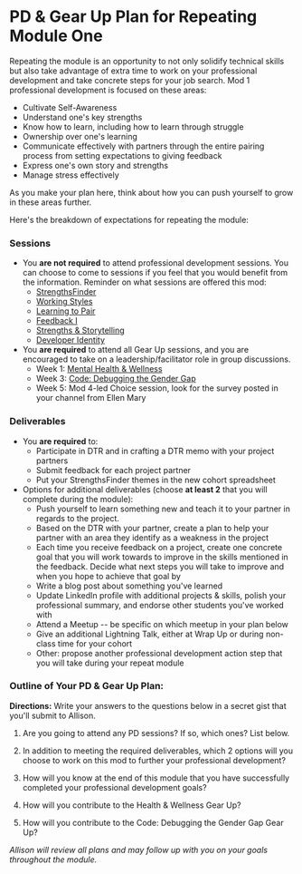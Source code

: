 # PD & Gear Up Plan for Repeating Module One
Repeating the module is an opportunity to not only solidify technical skills but also take advantage of extra time to work on your professional development and take concrete steps for your job search. Mod 1 professional development is focused on these areas:

* Cultivate Self-Awareness
* Understand one's key strengths
* Know how to learn, including how to learn through struggle
* Ownership over one's learning
* Communicate effectively with partners through the entire pairing process from setting expectations to giving feedback
* Express one's own story and strengths
* Manage stress effectively

As you make your plan here, think about how you can push yourself to grow in these areas further.

Here's the breakdown of expectations for repeating the module:

### Sessions
* You **are not required** to attend professional development sessions. You can choose to come to sessions if you feel that you would benefit from the information. Reminder on what sessions are offered this mod:
    * [StrengthsFinder](https://github.com/turingschool/career-development-curriculum/blob/master/module_one/intro_strengthsfinder_session.md)
    * [Working Styles](https://github.com/turingschool/career-development-curriculum/blob/master/module_one/working_styles.md)
    * [Learning to Pair](https://github.com/turingschool/career-development-curriculum/blob/master/module_one/learning_to_pair.md)
    * [Feedback I](https://github.com/turingschool/career-development-curriculum/blob/master/module_one/feedback_i.md)
    * [Strengths & Storytelling](https://github.com/turingschool/career-development-curriculum/blob/master/module_one/strengths_and_storytelling.md)
    * [Developer Identity](https://github.com/turingschool/career-development-curriculum/blob/master/module_one/developer_identity.md)
* You **are required** to attend all Gear Up sessions, and you are encouraged to take on a leadership/facilitator role in group discussions.
    * Week 1: [Mental Health & Wellness](https://github.com/turingschool/gear-up/blob/master/Mod1_Week1_mental_health_101.md)
    * Week 3: [Code: Debugging the Gender Gap](https://github.com/turingschool/gear-up/blob/master/Mod1_Week3_Code_debugging_compact_version.md)
    * Week 5: Mod 4-led Choice session, look for the survey posted in your channel from Ellen Mary
    
### Deliverables
* You **are required** to:
   * Participate in DTR and in crafting a DTR memo with your project partners
   * Submit feedback for each project partner
   * Put your StrengthsFinder themes in the new cohort spreadsheet
* Options for additional deliverables (choose **at least 2** that you will complete during the module):
   * Push yourself to learn something new and teach it to your partner in regards to the project. 
   * Based on the DTR with your partner, create a plan to help your partner with an area they identify as a weakness in the project
   * Each time you receive feedback on a project, create one concrete goal that you will work towards to improve in the skills mentioned in the feedback. Decide what next steps you will take to improve and when you hope to achieve that goal by
   * Write a blog post about something you've learned
   * Update LinkedIn profile with additional projects & skills, polish your professional summary, and endorse other students you've worked with
   * Attend a Meetup -- be specific on which meetup in your plan below
   * Give an additional Lightning Talk, either at Wrap Up or during non-class time for your cohort
   * Other: propose another professional development action step that you will take during your repeat module

### Outline of Your PD & Gear Up Plan:
**Directions:** Write your answers to the questions below in a secret gist that you'll submit to Allison. 

1. Are you going to attend any PD sessions? If so, which ones? List below.

2. In addition to meeting the required deliverables, which 2 options will you choose to work on this mod to further your professional development?

3. How will you know at the end of this module that you have successfully completed your professional development goals?

4. How will you contribute to the Health & Wellness Gear Up? 

5. How will you contribute to the Code: Debugging the Gender Gap Gear Up?

*Allison will review all plans and may follow up with you on your goals throughout the module.* 
